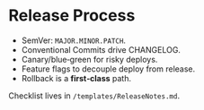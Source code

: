 # Release Process

- SemVer: `MAJOR.MINOR.PATCH`.
- Conventional Commits drive CHANGELOG.
- Canary/blue‑green for risky deploys.
- Feature flags to decouple deploy from release.
- Rollback is a **first‑class** path.

Checklist lives in `/templates/ReleaseNotes.md`.
